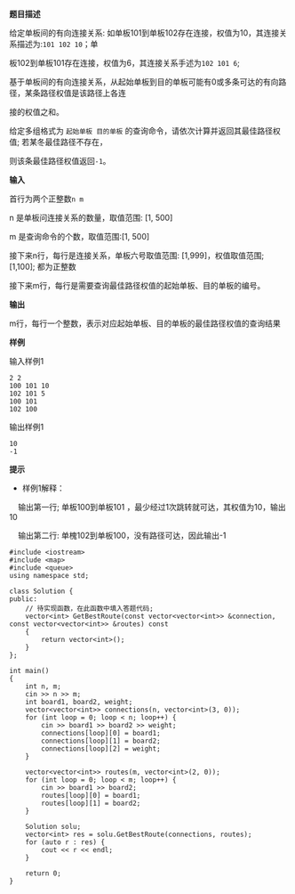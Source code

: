 **题目描述**

给定单板间的有向连接关系: 如单板101到单板102存在连接，权值为10，其连接关系描述为:`101 102 10`；单

板102到单板101存在连接，权值为6，其连接关系手述为`102 101 6`;

基于单板间的有向连接关系，从起始单板到目的单板可能有0或多条可达的有向路径，某条路径权值是该路径上各连

接的权值之和。

给定多组格式为 ` 起始单板 目的单板 ` 的查询命令，请依次计算并返回其最佳路径权值; 若某冬最佳路径不存在，

则该条最佳路径权值返回`-1`。

**输入**

首行为两个正整数` n m `

n 是单板问连接关系的数量，取值范围: [1, 500]

m 是查询命令的个数，取值范围:[1, 500]

接下来n行，每行是连接关系，单板六号取值范围: [1,999]，权值取值范围; [1,100]; 都为正整数

接下来m行，每行是需要查询最佳路径权值的起始单板、目的单板的编号。

**输出**

m行，每行一个整数，表示对应起始单板、目的单板的最佳路径权值的查询结果

**样例**

输入样例1

	2 2
	100 101 10
	102 101 5
	100 101
	102 100

输出样例1

	10
	-1

**提示**



- 样例1解释：

    输出第一行; 单板100到单板101 ，最少经过1次跳转就可达，其权值为10，输出10

    输出第二行: 单槐102到单板100，没有路径可达，因此输出-1

	#include <iostream>
	#include <map>
	#include <queue>
	using namespace std;
	
	class Solution {
	public:
	    // 待实现函数，在此函数中填入答题代码;
	    vector<int> GetBestRoute(const vector<vector<int>> &connection, const vector<vector<int>> &routes) const
	    {
	        return vector<int>();
	    }
	};
	
	int main()
	{
	    int n, m;
	    cin >> n >> m;
	    int board1, board2, weight;
	    vector<vector<int>> connections(n, vector<int>(3, 0));
	    for (int loop = 0; loop < n; loop++) {
	        cin >> board1 >> board2 >> weight;
	        connections[loop][0] = board1;
	        connections[loop][1] = board2;
	        connections[loop][2] = weight;
	    }
	
	    vector<vector<int>> routes(m, vector<int>(2, 0));
	    for (int loop = 0; loop < m; loop++) {
	        cin >> board1 >> board2;
	        routes[loop][0] = board1;
	        routes[loop][1] = board2;
	    }
	
	    Solution solu;
	    vector<int> res = solu.GetBestRoute(connections, routes);
	    for (auto r : res) {
	        cout << r << endl;
	    }
	
	    return 0;
	}
	
	
